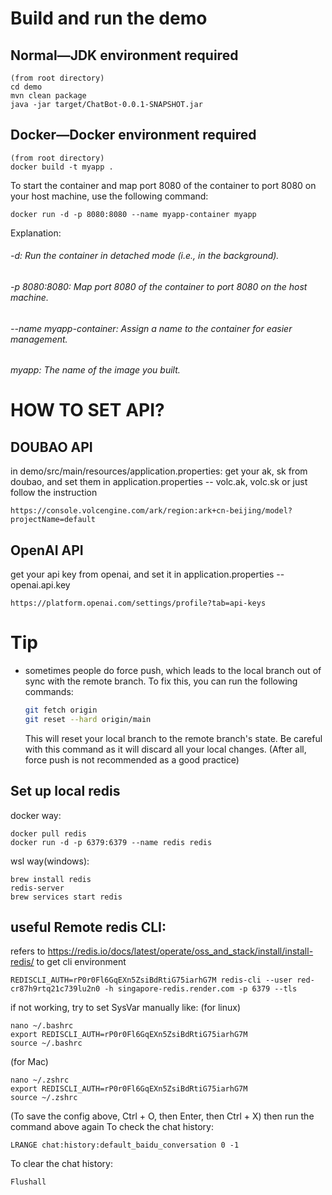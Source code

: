 ﻿# Build and run the demo
## Normal—JDK environment required
```
(from root directory)
cd demo
mvn clean package
java -jar target/ChatBot-0.0.1-SNAPSHOT.jar
```

## Docker—Docker environment required
```
(from root directory)
docker build -t myapp .
```
To start the container and map port 8080 of the container to port 8080 on your host machine, use the following command:
```
docker run -d -p 8080:8080 --name myapp-container myapp
```
Explanation:
###### -d: Run the container in detached mode \(i.e., in the background\).
###### 
###### -p 8080:8080: Map port 8080 of the container to port 8080 on the host machine.
###### 
###### --name myapp-container: Assign a name to the container for easier management.
###### 
###### myapp: The name of the image you built.


# HOW TO SET API?
## DOUBAO API
in demo/src/main/resources/application.properties:
get your ak, sk from doubao, and set them in application.properties -- volc.ak, volc.sk or just follow the instruction
```
https://console.volcengine.com/ark/region:ark+cn-beijing/model?projectName=default
```

## OpenAI API
get your api key from openai, and set it in application.properties -- openai.api.key
```
https://platform.openai.com/settings/profile?tab=api-keys
```





# Tip
- sometimes people do force push, which leads to the local branch out of sync with the remote branch. To fix this, you can run the following commands:
  ```bash
  git fetch origin
  git reset --hard origin/main
  ```
  This will reset your local branch to the remote branch's state. Be careful with this command as it will discard all your local changes.
  (After all, force push is not recommended as a good practice)

## Set up local redis
docker way:
```
docker pull redis
docker run -d -p 6379:6379 --name redis redis
```
wsl way(windows):
```
brew install redis
redis-server
brew services start redis
```


## useful Remote redis CLI:
refers to https://redis.io/docs/latest/operate/oss_and_stack/install/install-redis/  to get cli environment
```
REDISCLI_AUTH=rP0r0Fl6GqEXn5ZsiBdRtiG75iarhG7M redis-cli --user red-cr87h9rtq21c739lu2n0 -h singapore-redis.render.com -p 6379 --tls
```
if not working, try to set SysVar manually like:
(for linux)
```
nano ~/.bashrc
export REDISCLI_AUTH=rP0r0Fl6GqEXn5ZsiBdRtiG75iarhG7M
source ~/.bashrc
```
(for Mac)
```
nano ~/.zshrc
export REDISCLI_AUTH=rP0r0Fl6GqEXn5ZsiBdRtiG75iarhG7M
source ~/.zshrc
```

(To save the config above, Ctrl + O, then Enter, then Ctrl + X)
then run the command above again
To check the chat history:
```
LRANGE chat:history:default_baidu_conversation 0 -1
```

To clear the chat history:
```
Flushall
```
